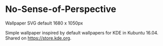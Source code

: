 # No-Sense-of-Perspective
Wallpaper SVG default 1680 x 1050px

Simple wallpaper inspired by default wallpapers for KDE in Kubuntu 16.04. Shared on https://store.kde.org.
